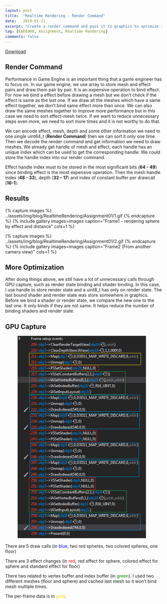 ```yaml
---
layout: post
title:  "Realtime Rendering - Render Command"
date:   2019-01-21
excerpt: "Create a render command and pass it to graphics to optimize rendering"
tag: [EAE6900, Assignment, Realtime Rendering]
comments: false
---
```

 
 <div markdown="0"><a href="" class="btn btn-info">Download</a></div>

## Render Command
Performance in Game Engine is an important thing that a game engineer has to focus on. In our game engine, we use array to store mesh and effect pairs and draw them pair by pair. It is an expensive operation to bind effect. For now we bind a effect before drawing a mesh but we don’t check if the effect is same as the last one. If we draw all the meshes which have a same effect together, we don’t bind same effect more than once. We can also draw the same meshes together to improve more performance but in this case we need to sort effect-mesh twice. If we want to reduce unnecessary steps even more, we need to sort more times and it is not worthy to do that. 

We can encode effect, mesh, depth and some other information we need to one single uint64_t (**Render Command**) then we can sort it only one time. Then we decode the render command and get information we need to draw meshes. We already get handle of mesh and effect, each handle has an unique index which can be used to get the corresponding handle. We could store the handle index into our render command. 

Effect handle index must to be stored in the most significant bits (**64 - 49**) since binding effect is the most expensive operation. Then the mesh handle index (**48 - 33**), depth (**32 – 17**) and index of constant buffer per drawcall (**16-1**).

## Results

{% capture images %}
    ../assets/img/blog/RealtimeRendering/Assignment01/1.gif
{% endcapture %}
{% include gallery images=images caption="Frame1 – rendering sphere by effect and distance" cols=1 %}

{% capture images %}
    ../assets/img/blog/RealtimeRendering/Assignment01/2.gif
{% endcapture %}
{% include gallery images=images caption="Frame2 (From another camera view)" cols=1 %}
    
## More Optimization

After doing things above, we still have a lot of unnecessary calls through GPU capture, such as render state binding and shader binding. In this case, I use handle to store render state and a uint8_t has only on render state. The last bound shader and render state was store somewhere in graphics. Before we bind a shader or render state, we compare the new one to the last one. It only binds if they are not same. It helps reduce the number of binding shaders and render state.

## GPU Capture

<figure>
	<a href="../assets/img/blog/RealtimeRendering/Assignment01/1.png"><img src="../assets/img/blog/RealtimeRendering/Assignment01/1.png"></a>
</figure>

There are 5 draw calls (in <span style="color:blue">blue</span>, two red spheres, two colored spheres, one floor)

There are 3 effect changes (in <span style="color:red">red</span>, red effect for sphere, colored effect for sphere and standard effect for floor) 

There two related to vertex buffer and index buffer (in<span style="color:green"> green</span>). I used two different meshes (floor and sphere) and cached last mesh so it won’t bind mesh multiple times.

The per-frame data is in <span style="color:gold">gold</span>.

